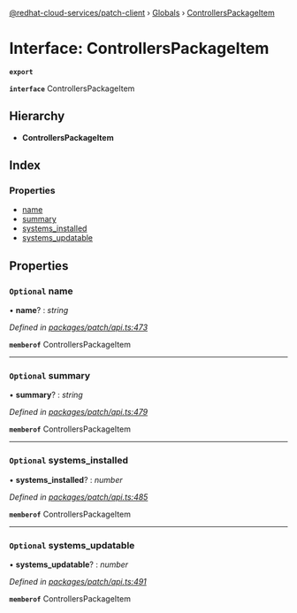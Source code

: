 [@redhat-cloud-services/patch-client](../README.md) › [Globals](../globals.md) › [ControllersPackageItem](controllerspackageitem.md)

# Interface: ControllersPackageItem

**`export`** 

**`interface`** ControllersPackageItem

## Hierarchy

* **ControllersPackageItem**

## Index

### Properties

* [name](controllerspackageitem.md#optional-name)
* [summary](controllerspackageitem.md#optional-summary)
* [systems_installed](controllerspackageitem.md#optional-systems_installed)
* [systems_updatable](controllerspackageitem.md#optional-systems_updatable)

## Properties

### `Optional` name

• **name**? : *string*

*Defined in [packages/patch/api.ts:473](https://github.com/RedHatInsights/javascript-clients/blob/710127e/packages/patch/api.ts#L473)*

**`memberof`** ControllersPackageItem

___

### `Optional` summary

• **summary**? : *string*

*Defined in [packages/patch/api.ts:479](https://github.com/RedHatInsights/javascript-clients/blob/710127e/packages/patch/api.ts#L479)*

**`memberof`** ControllersPackageItem

___

### `Optional` systems_installed

• **systems_installed**? : *number*

*Defined in [packages/patch/api.ts:485](https://github.com/RedHatInsights/javascript-clients/blob/710127e/packages/patch/api.ts#L485)*

**`memberof`** ControllersPackageItem

___

### `Optional` systems_updatable

• **systems_updatable**? : *number*

*Defined in [packages/patch/api.ts:491](https://github.com/RedHatInsights/javascript-clients/blob/710127e/packages/patch/api.ts#L491)*

**`memberof`** ControllersPackageItem
